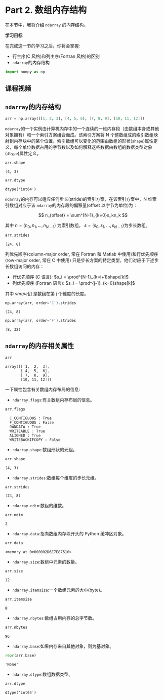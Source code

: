 # Part 2. 数组内存结构

在本节中，我将介绍 `ndarray` 的内存结构。

**学习目标**


在完成这一节的学习之后，你将会掌握:

- 行主序(C 风格)和列主序(Fortran 风格)的区别
- `ndarray`的内存结构


```python
import numpy as np
```

## 课程视频

## `ndarray`的内存结构


```python
arr = np.array([[1, 2, 3], [4, 5, 6], [7, 8, 9], [10, 11, 12]])
```

`ndarray`的一个实例由计算机内存中的一个连续的一维内存段（由数组本身或其他对象拥有）和一个索引方案组合而成。该索引方案将 N 个整数组成的索引数组映射到内存块中的某个位置，索引数组可以变化的范围由数组的形状(`shape`)属性定义，每个单位数据占用的字节数以及如何解释这些数据由数组的数据类型对象(`dtype`)属性定义。


```python
arr.shape
```




    (4, 3)




```python
arr.dtype
```




    dtype('int64')



`ndarray`的内存可以适应任何步长(stride)的索引方案，在该索引方案中，N 维索引数组对应于该   `ndarray`的内存段的偏移量(offset 以字节为单位)为：

$$ n_{offset} = \sum^{N-1}_{k=0}s_kn_k $$

其中 $n = (n_0, n_1, ..., n_{N-1})$ 为索引数组， $s = (s_0, s_1, ..., s_{N-1})$为步长数组。


```python
arr.strides
```




    (24, 8)



列优先顺序(column-major order, 常在 Fortran 和 Matlab 中使用)和行优先顺序(row-major order, 常在 C 中使用) 只是步长方案的特定类型，他们对应于下述步长数组访问的内存：

 - 行优先顺序 (C 语言): $s_i = \prod^{N-1}_{k=i+1}shape[k]$
 - 列优先顺序 (Fortran 语言): $s_i = \prod^{j-1}_{k=0}shape[k]$

其中 $shape[j]$ 是数组在第 j 个维度的长度。


```python
np.array(arr, order='C').strides
```




    (24, 8)




```python
np.array(arr, order='F').strides
```




    (8, 32)



## `ndarray`的内存相关属性


```python
arr
```




    array([[ 1,  2,  3],
           [ 4,  5,  6],
           [ 7,  8,  9],
           [10, 11, 12]])



一下属性包含有关数组内存布局的信息:

 - `ndarray.flags`:有关数组内存布局的信息。


```python
arr.flags
```




      C_CONTIGUOUS : True
      F_CONTIGUOUS : False
      OWNDATA : True
      WRITEABLE : True
      ALIGNED : True
      WRITEBACKIFCOPY : False



 - `ndarray.shape`:数组形状的元组。


```python
arr.shape
```




    (4, 3)



 - `ndarray.strides`:数组每个维度的步长元组。


```python
arr.strides
```




    (24, 8)



 - `ndarray.ndim`:数组的维数。


```python
arr.ndim
```




    2



 - `ndarray.data`:指向数组内存块开头的 Python 缓冲区对象。


```python
arr.data
```




    <memory at 0x000002D6E7E87510>



 - `ndarray.size`:数组中元素的数量。


```python
arr.size
```




    12



 - `ndarray.itemsize`:一个数组元素的大小(byte)。


```python
arr.itemsize
```




    8



 - `ndarray.nbytes`:数组占用内存的总字节数。


```python
arr.nbytes
```




    96



 - `ndarray.base`:如果内存来自其他对象，则为基对象。


```python
repr(arr.base)
```




    'None'



 - `ndarray.dtype`:数组数据类型。


```python
arr.dtype
```




    dtype('int64')


